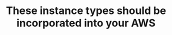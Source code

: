 ---
layout: all-exams
title: "These instance types should be incorporated into your AWS "
blurb: "Spot Instances can add an immense amount of processing power to your environment while incurring minimal expense. But these should be a supplement to an"
quid: 100
---